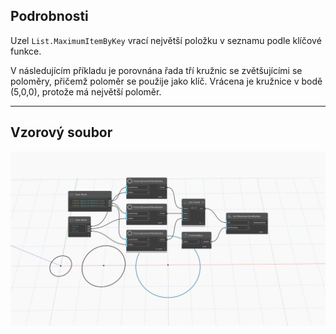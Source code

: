 ## Podrobnosti
Uzel `List.MaximumItemByKey` vrací největší položku v seznamu podle klíčové funkce.

V následujícím příkladu je porovnána řada tří kružnic se zvětšujícími se poloměry, přičemž poloměr se použije jako klíč. Vrácena je kružnice v bodě (5,0,0), protože má největší poloměr.
___
## Vzorový soubor

![List.MaximumItemByKey](./List.MaximumItemByKey_img.jpg)

